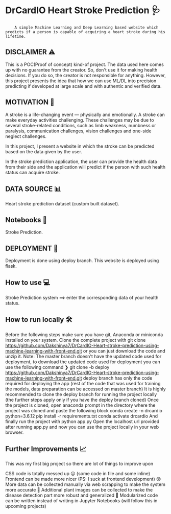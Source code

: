 # DrCardIO Heart Stroke Prediction 🩺


        A simple Machine Learning and Deep Learning based website which predicts if a person is capable of acquiring a heart stroke during his lifetime.

## DISCLAIMER ⚠️

This is a POC(Proof of concept) kind-of project. The data used here comes up with no guarantee from the creator. So, don't use it for making health decisions. If you do so, the creator is not responsible for anything. However, this project presents the idea that how we can use ML/DL into precision predicting if developed at large scale and with authentic and verified data.

## MOTIVATION 💪
A stroke is a life-changing event — physically and emotionally. A stroke can make everyday activities challenging. These challenges may be due to several stroke-related conditions, such as limb weakness, numbness or paralysis, communication challenges, vision challenges and one-side neglect challenges.

In this project, I present a website in which the stroke can be predicted based on the data given by the user.

In the stroke prediction application, the user can provide the health data from their side and the application will predict if the person with such health status can acquire stroke.



## DATA SOURCE 📊
Heart stroke prediction dataset (custom built dataset).

## Notebooks 📓
Stroke Prediction.


## DEPLOYMENT 🚀
Deployment is done using deploy branch.
This website is deployed using flask.

## How to use 💻
Stroke Prediction system ==> enter the corresponding data of your health status.

## How to run locally 🛠️
Before the following steps make sure you have git, Anaconda or miniconda installed on your system.
Clone the complete project with git clone https://github.com/Dakshinya7/DrCardIO-Heart-stroke-prediction-using-machine-learning-with-front-end.git or you can just download the code and unzip it.
Note: The master branch doesn't have the updated code used for deployment, to download the updated code used for deployment you can use the following command
❯ git clone -b deploy https://github.com/Dakshinya7/DrCardIO-Heart-stroke-prediction-using-machine-learning-with-front-end.git
deploy branch has only the code required for deploying the app (rest of the code that was used for training the models, data preparation can be accessed on master branch)
It is highly recommended to clone the deploy branch for running the project locally (the further steps apply only if you have the deploy branch cloned)
Once the project is cloned, open anaconda prompt in the directory where the project was cloned and paste the following block
conda create -n drcardio python=3.6.12
pip install -r requirements.txt
conda activate drcardio
And finally run the project with
python app.py
Open the localhost url provided after running app.py and now you can use the project locally in your web browser.


## Further Improvements 📈
This was my first big project so there are lot of things to improve upon

CSS code is totally messed up 😔 (some code in file and some inline)
Frontend can be made more nicer (PS: I suck at frontend development) 😢
More data can be collected manually via web scrapping to make the system more accurate 🧐
Additional plant images can be collected to make the disease detection part more robust and generalized 🤕
Modularized code can be written instead of writing in Jupyter Notebooks (will follow this in upcoming projects)

